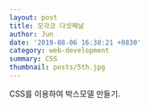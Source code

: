```yaml
---
layout: post
title: 모각코 다섯째날
author: Jun
date: '2019-08-06 16:38:21 +0830'
category: web-development
summary: CSS
thumbnail: posts/5th.jpg
---
```


CSS를 이용하여 박스모델 만들기.
